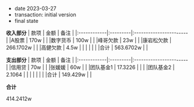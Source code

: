 * date
2023-03-27
* transaction: initial version
* final state

**收入部分**
|   款项    | 金额     | 备注                    |
|:------------|:---------|:-----------------------|
|A股票         | 170w    |                       |
|数字货币         | 100w      |  |
|峰哥欠款         | 23w      |  |
|康岩松欠款         | 266.1702w  |  |
|高健欠款         | 4.5w  |  |
|             |          |  |
|合计         | 563.6702w |                        |

**支出部分**
|   款项    | 金额     | 备注                    |
|:------------|:---------|:-----------------------|
|信用贷         | 70w    |                       |
|张媛媛         | 60w      |  |
|团队基金1       | 17.3226 | | |
|团队基金2       | 2.1064 | | |
|             |          |  |
|合计         | 149.429w |                        |


**合计**

414.2412w
